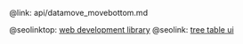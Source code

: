 @link: api/datamove_movebottom.md

@seolinktop: [web development library](https://webix.com)
@seolink: [tree table ui](https://webix.com/widget/treetable/)